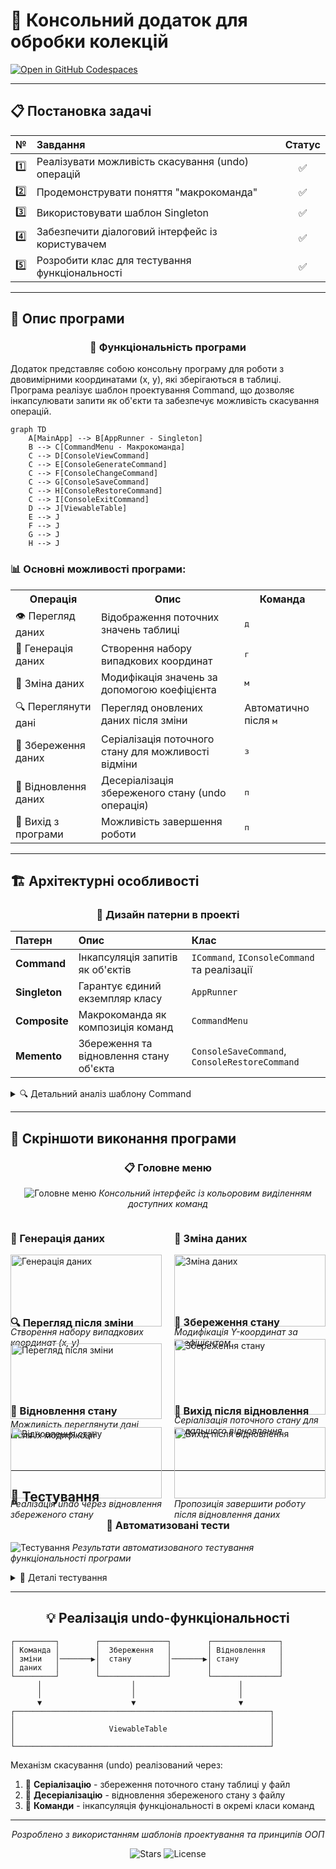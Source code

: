 
# 🚀 Консольний додаток для обробки колекцій
[![Open in GitHub Codespaces](https://github.com/codespaces/badge.svg)](https://github.com/codespaces/new?hide_repo_select=true&ref=task-5-processing-of-collections-(07.03.25)&repo=941975572)

---

## 📋 Постановка задачі

| № | Завдання | Статус |
|:--:|:----------|:------:|
| 1️⃣ | Реалізувати можливість скасування (undo) операцій | ✅ |
| 2️⃣ | Продемонструвати поняття "макрокоманда" | ✅ |
| 3️⃣ | Використовувати шаблон Singleton | ✅ |
| 4️⃣ | Забезпечити діалоговий інтерфейс із користувачем | ✅ |
| 5️⃣ | Розробити клас для тестування функціональності | ✅ |

---

## 🧩 Опис програми

<div align="center">
  
  ### 🎯 **Функціональність програми**
  
</div>

Додаток представляє собою консольну програму для роботи з двовимірними координатами (x, y), які зберігаються в таблиці. Програма реалізує шаблон проектування Command, що дозволяє інкапсулювати запити як об'єкти та забезпечує можливість скасування операцій.

```mermaid
graph TD
    A[MainApp] --> B[AppRunner - Singleton]
    B --> C[CommandMenu - Макрокоманда]
    C --> D[ConsoleViewCommand]
    C --> E[ConsoleGenerateCommand]
    C --> F[ConsoleChangeCommand]
    C --> G[ConsoleSaveCommand]
    C --> H[ConsoleRestoreCommand]
    C --> I[ConsoleExitCommand]
    D --> J[ViewableTable]
    E --> J
    F --> J
    G --> J
    H --> J
```

### 📊 Основні можливості програми:

<table>
  <tr>
    <th>Операція</th>
    <th>Опис</th>
    <th>Команда</th>
  </tr>
  <tr>
    <td>👁️ Перегляд даних</td>
    <td>Відображення поточних значень таблиці</td>
    <td><kbd>д</kbd></td>
  </tr>
  <tr>
    <td>🎲 Генерація даних</td>
    <td>Створення набору випадкових координат</td>
    <td><kbd>г</kbd></td>
  </tr>
  <tr>
    <td>🔧 Зміна даних</td>
    <td>Модифікація значень за допомогою коефіцієнта</td>
    <td><kbd>м</kbd></td>
  </tr>
  <tr>
    <td>🔍 Переглянути дані</td>
    <td>Перегляд оновлених даних після зміни</td>
    <td>Автоматично після <kbd>м</kbd></td>
  </tr>
  <tr>
    <td>💾 Збереження даних</td>
    <td>Серіалізація поточного стану для можливості відміни</td>
    <td><kbd>з</kbd></td>
  </tr>
  <tr>
    <td>📂 Відновлення даних</td>
    <td>Десеріалізація збереженого стану (undo операція)</td>
    <td><kbd>п</kbd></td>
  </tr>
  <tr>
    <td>🚪 Вихід з програми</td>
    <td>Можливість завершення роботи</td>
    <td><kbd>п</kbd></td>
  </tr>
</table>

---

## 🏗️ Архітектурні особливості

<div align="center">
  
  ### 🧠 **Дизайн патерни в проекті**
  
</div>

| Патерн | Опис | Клас |
|:-------|:-----|:-----|
| **Command** | Інкапсуляція запитів як об'єктів | `ICommand`, `IConsoleCommand` та реалізації |
| **Singleton** | Гарантує єдиний екземпляр класу | `AppRunner` |
| **Composite** | Макрокоманда як композиція команд | `CommandMenu` |
| **Memento** | Збереження та відновлення стану об'єкта | `ConsoleSaveCommand`, `ConsoleRestoreCommand` |

<details>
  <summary>🔍 Детальний аналіз шаблону Command</summary>

```
ICommand (Інтерфейс)
  └── execute() - Виконує команду

      IConsoleCommand (Інтерфейс, розширює ICommand)
        ├── getKey() - Символ для виклику команди
        └── toString() - Текстовий опис команди

            ConsoleViewCommand - Перегляд даних
            ConsoleGenerateCommand - Генерація випадкових даних
            ConsoleChangeCommand - Модифікація даних
            ConsoleSaveCommand - Збереження стану
            ConsoleRestoreCommand - Відновлення стану (undo)
            ConsoleExitCommand - Завершення програми
```

</details>

---

## 📸 Скріншоти виконання програми

<div align="center">

### 📋 Головне меню
![Головне меню](attached_assets/main_menu.png)
*Консольний інтерфейс із кольоровим виділенням доступних команд*

</div>

<div style="display: flex; justify-content: space-between;">
  <div style="flex: 1; margin-right: 10px;">
    <h3>🎲 Генерація даних</h3>
    <img src="attached_assets/generate.png" alt="Генерація даних" style="width: 100%;">
    <em>Створення набору випадкових координат (x, y)</em>
  </div>
  <div style="flex: 1; margin-left: 10px;">
    <h3>🔧 Зміна даних</h3>
    <img src="attached_assets/change.png" alt="Зміна даних" style="width: 100%;">
    <em>Модифікація Y-координат за коефіцієнтом</em>
  </div>
</div>

<div style="display: flex; justify-content: space-between; margin-top: 20px;">
  <div style="flex: 1; margin-right: 10px;">
    <h3>🔍 Перегляд після зміни</h3>
    <img src="attached_assets/view_after_change.png" alt="Перегляд після зміни" style="width: 100%;">
    <em>Можливість переглянути дані після їх модифікації</em>
  </div>
  <div style="flex: 1; margin-left: 10px;">
    <h3>💾 Збереження стану</h3>
    <img src="attached_assets/save.png" alt="Збереження стану" style="width: 100%;">
    <em>Серіалізація поточного стану для подальшого відновлення</em>
  </div>
</div>

<div style="display: flex; justify-content: space-between; margin-top: 20px;">
  <div style="flex: 1; margin-right: 10px;">
    <h3>📂 Відновлення стану</h3>
    <img src="attached_assets/restore.png" alt="Відновлення стану" style="width: 100%;">
    <em>Реалізація undo через відновлення збереженого стану</em>
  </div>
  <div style="flex: 1; margin-left: 10px;">
    <h3>🚪 Вихід після відновлення</h3>
    <img src="attached_assets/exit_after_restore.png" alt="Вихід після відновлення" style="width: 100%;">
    <em>Пропозиція завершити роботу після відновлення даних</em>
  </div>
</div>

---

## 🧪 Тестування

<div align="center">
  
  ### 🔬 **Автоматизовані тести**
  
</div>

![Тестування](attached_assets/test.png)
*Результати автоматизованого тестування функціональності програми*

<details>
  <summary>📝 Деталі тестування</summary>

Тестовий клас `AppTest` перевіряє:
- ✅ Правильне створення та ініціалізація об'єктів
- ✅ Коректність генерації випадкових даних
- ✅ Зміну значень координат з коефіцієнтом
- ✅ Збереження та відновлення стану (функціонал undo)
- ✅ Правильність форматування та відображення таблиці

</details>

---

<div align="center">
  
  ## 💡 Реалізація undo-функціональності
  
</div>

```
┌─────────┐        ┌───────────────┐        ┌───────────────┐
│ Команда │        │  Збереження   │        │ Відновлення   │
│ зміни   │───────▶│  стану        │───────▶│ стану         │
│ даних   │        │               │        │               │
└─────────┘        └───────────────┘        └───────────────┘
      │                    │                       │
      │                    │                       │
      ▼                    ▼                       ▼
┌─────────────────────────────────────────────────────────┐
│                                                         │
│                     ViewableTable                       │
│                                                         │
└─────────────────────────────────────────────────────────┘
```

Механізм скасування (undo) реалізований через:
1. 💾 **Серіалізацію** - збереження поточного стану таблиці у файл
2. 📂 **Десеріалізацію** - відновлення збереженого стану з файлу
3. 🔄 **Команди** - інкапсуляція функціональності в окремі класи команд

---

<div align="center">
  
  *Розроблено з використанням шаблонів проектування та принципів ООП*
  
  ![Stars](https://img.shields.io/badge/⭐⭐⭐⭐⭐-5%20з%205-yellow?style=flat-square)
  ![License](https://img.shields.io/badge/Ліцензія-MIT-blue?style=flat-square)
  
</div>
